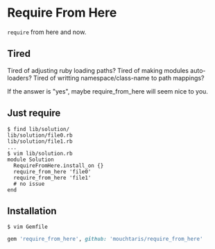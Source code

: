 # Require From Here

<code>require</code> from here and now.

## Tired
Tired of adjusting ruby loading paths? Tired of making modules auto-loaders? Tired of writting namespace/class-name to path mappings?

If the answer is "yes", maybe require\_from\_here will seem nice to you.

## Just require

    $ find lib/solution/
    lib/solution/file0.rb
    lib/solution/file1.rb
    ...
    $ vim lib/solution.rb
    module Solution
      RequireFromHere.install_on {}
      require_from_here 'file0'
      require_from_here 'file1'
      # no issue
    end

## Installation

    $ vim Gemfile
```ruby
gem 'require_from_here', github: 'mouchtaris/require_from_here'
```
